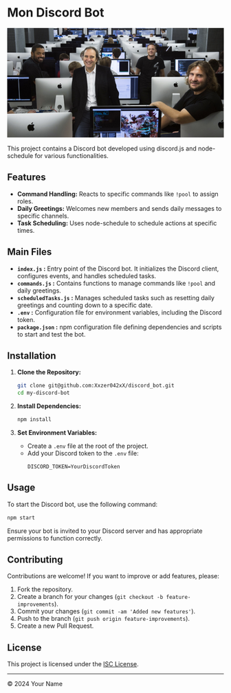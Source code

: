 # Mon Discord Bot
<p align="center">
  <img src="image/Xavier_Niel.jpg" alt="xavier_bot">
</p>

This project contains a Discord bot developed using discord.js and node-schedule for various functionalities.

## Features

- **Command Handling:** Reacts to specific commands like `!pool` to assign roles.
- **Daily Greetings:** Welcomes new members and sends daily messages to specific channels.
- **Task Scheduling:** Uses node-schedule to schedule actions at specific times.

## Main Files

- **`index.js` :** Entry point of the Discord bot. It initializes the Discord client, configures events, and handles scheduled tasks.
- **`commands.js` :** Contains functions to manage commands like `!pool` and daily greetings.
- **`scheduledTasks.js` :** Manages scheduled tasks such as resetting daily greetings and counting down to a specific date.
- **`.env` :** Configuration file for environment variables, including the Discord token.
- **`package.json` :** npm configuration file defining dependencies and scripts to start and test the bot.

## Installation

1. **Clone the Repository:**
   ```bash
   git clone git@github.com:Xxzer042xX/discord_bot.git
   cd my-discord-bot
   ```

2. **Install Dependencies:**
   ```bash
   npm install
   ```

3. **Set Environment Variables:**
   - Create a `.env` file at the root of the project.
   - Add your Discord token to the `.env` file:
     ```
     DISCORD_TOKEN=YourDiscordToken
     ```

## Usage

To start the Discord bot, use the following command:
```bash
npm start
```

Ensure your bot is invited to your Discord server and has appropriate permissions to function correctly.

## Contributing

Contributions are welcome! If you want to improve or add features, please:

1. Fork the repository.
2. Create a branch for your changes (`git checkout -b feature-improvements`).
3. Commit your changes (`git commit -am 'Added new features'`).
4. Push to the branch (`git push origin feature-improvements`).
5. Create a new Pull Request.

## License

This project is licensed under the [ISC License](https://opensource.org/licenses/ISC).

---

© 2024 Your Name
